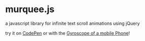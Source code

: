 # murquee.js
a javascript library for infinite text scroll animations using jQuery

try it on [CodePen](https://codepen.io/Muchete/pen/jvprYL)
or with the [Gyroscope of a mobile Phone](https://gyro.michaelschoenenberger.ch)!
